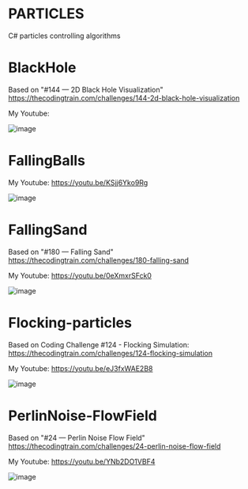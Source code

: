 # PARTICLES
 C# particles controlling algorithms

 # BlackHole

Based on "#144 — 2D Black Hole Visualization" https://thecodingtrain.com/challenges/144-2d-black-hole-visualization

My Youtube:

 ![image](https://github.com/user-attachments/assets/5cddb829-04b2-4b8d-97e4-18ac6ca9862f)


# FallingBalls

My Youtube: https://youtu.be/KSjj6Yko9Rg

![image](https://github.com/user-attachments/assets/ef20934d-6a45-4b2d-80b6-421d6a2566f6)


 # FallingSand

Based on "#180 — Falling Sand" https://thecodingtrain.com/challenges/180-falling-sand

My Youtube: https://youtu.be/0eXmxrSFck0

![image](https://github.com/tltrus/PARTICLES/assets/77125487/6c0a0f0e-4ef4-4ead-b88a-cfe02a2d3407)
 

# Flocking-particles

Based on Coding Challenge #124 - Flocking Simulation: https://thecodingtrain.com/challenges/124-flocking-simulation

My Youtube: https://youtu.be/eJ3fxWAE2B8

![image](https://github.com/tltrus/PARTICLES/assets/77125487/cbdccc35-def0-447f-8ebc-05c2b0ead8ff)


# PerlinNoise-FlowField

Based on "#24 — Perlin Noise Flow Field" https://thecodingtrain.com/challenges/24-perlin-noise-flow-field

My Youtube: https://youtu.be/YNb2DO1VBF4

![image](https://github.com/tltrus/PARTICLES/assets/77125487/b6127539-01bf-4da3-9402-7f5ba9043b2f)
